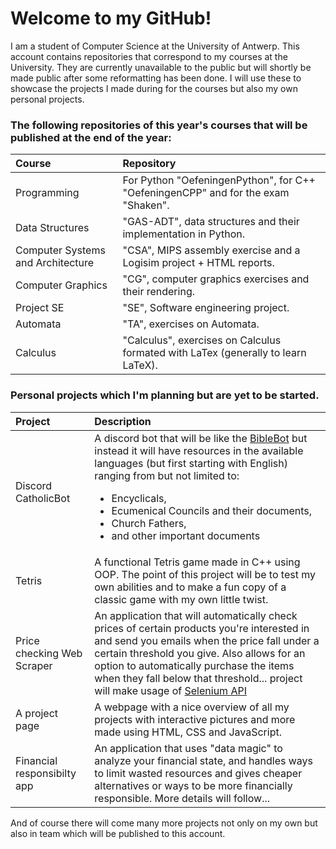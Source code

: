 # Welcome to my GitHub!

I am a student of Computer Science at the University of Antwerp.
This account contains repositories that correspond to my courses at the University. They are currently unavailable to the public but will shortly be made public after some reformatting has been done.
I will use these to showcase the projects I made during for the courses but also my own personal projects.

### The following repositories of this year's courses that will be published at the end of the year:

| Course | Repository |
| :--- | :--- |
| Programming | For Python "OefeningenPython", for C++ "OefeningenCPP" and for the exam "Shaken". |
| Data Structures | "GAS-ADT", data structures and their implementation in Python. |
| Computer Systems and Architecture | "CSA", MIPS assembly exercise and a Logisim project + HTML reports. |
| Computer Graphics | "CG", computer graphics exercises and their rendering. |
| Project SE | "SE", Software engineering project. |
| Automata | "TA", exercises on Automata. |
| Calculus | "Calculus", exercises on Calculus formated with LaTex (generally to learn LaTeX). |


### Personal projects which I'm planning but are yet to be started.

| Project | Description |
| :--- | :--- |
| Discord CatholicBot | A discord bot that will be like the [BibleBot](https://gitlab.com/kerygmadigital/biblebot) but instead it will have resources in the available languages (but first starting with English) ranging from but not limited to: <ul><li> Encyclicals,</li><li> Ecumenical Councils and their documents,</li><li> Church Fathers, </li><li> and other important documents </li></ul> |
| Tetris | A functional Tetris game made in C++ using OOP. The point of this project will be to test my own abilities and to make a fun copy of a classic game with my own little twist. |
| Price checking Web Scraper | An application that will automatically check prices of certain products you're interested in and send you emails when the price fall under a certain threshold you give. Also allows for an option to automatically purchase the items when they fall below that threshold... project will make usage of [Selenium API](https://selenium-python.readthedocs.io/#) |
| A project page | A webpage with a nice overview of all my projects with interactive pictures and more made using HTML, CSS and JavaScript. |
| Financial responsibilty app | An application that uses "data magic" to analyze your financial state, and handles ways to limit wasted resources and gives cheaper alternatives or ways to be more financially responsible. More details will follow... |

And of course there will come many more projects not only on my own but also in team which will be published to this account.

